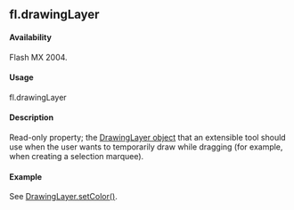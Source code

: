 ## fl.drawingLayer

#### Availability

Flash MX 2004.

#### Usage

fl.drawingLayer

#### Description

Read-only property; the [DrawingLayer object](../DrawingLayer_object/DrawingLayer_summary.md) that an extensible tool should use when the user wants to temporarily draw while dragging (for example, when creating a selection marquee).

#### Example

See [DrawingLayer.setColor()](../DrawingLayer_object/DrawingLayer10.md).
